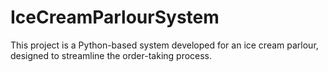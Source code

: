 # IceCreamParlourSystem
This project is a Python-based system developed for an ice cream parlour, designed to streamline the order-taking process.
